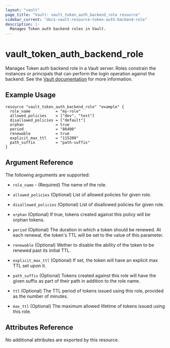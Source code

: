 ```yaml
---
layout: "vault"
page_title: "Vault: vault_token_auth_backend_role resource"
sidebar_current: "docs-vault-resource-token-auth-backend-role"
description: |-
  Manages Token auth backend roles in Vault.
---
```


# vault\_token\_auth\_backend\_role

Manages Token auth backend role in a Vault server. Roles constrain the
instances or principals that can perform the login operation against the
backend. See the [Vault
documentation](https://www.vaultproject.io/docs/auth/token.html) for more
information.

## Example Usage

```hcl
resource "vault_token_auth_backend_role" "example" {
  role_name           = "my-role"
  allowed_policies    = ["dev", "test"]
  disallowed_policies = ["default"]
  orphan              = true
  period              = "86400"
  renewable           = true
  explicit_max_ttl    = "115200"
  path_suffix         = "path-suffix"
}
```

## Argument Reference

The following arguments are supported:

* `role_name` - (Required) The name of the role.

* `allowed_policies` (Optional) List of allowed policies for given role.

* `disallowed_policies` (Optional) List of disallowed policies for given role.

* `orphan` (Optional) If true, tokens created against this policy will be orphan tokens.

* `period` (Optional) The duration in which a token should be renewed. At each renewal, the token's TTL will be set to the value of this parameter.

* `renewable` (Optional) Wether to disable the ability of the token to be renewed past its initial TTL.

* `explicit_max_ttl` (Optional) If set, the token will have an explicit max TTL set upon it.

* `path_suffix` (Optional) Tokens created against this role will have the given suffix as part of their path in addition to the role name.

* `ttl` (Optional) The TTL period of tokens issued using this role, provided as the number of minutes.

* `max_ttl` (Optional) The maximum allowed lifetime of tokens issued using this role.

## Attributes Reference

No additional attributes are exported by this resource.
